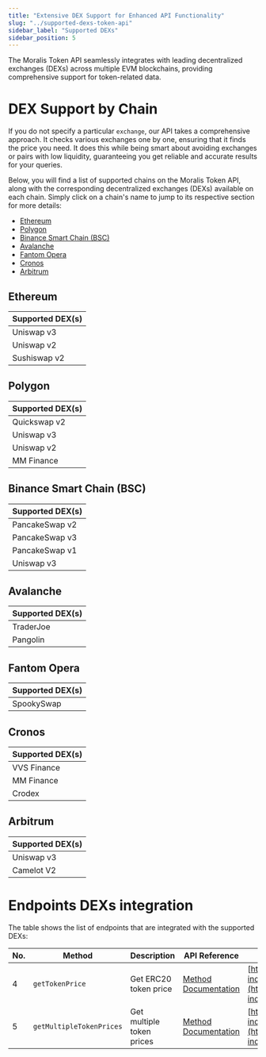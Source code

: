 ```yaml
---
title: "Extensive DEX Support for Enhanced API Functionality"
slug: "../supported-dexs-token-api"
sidebar_label: "Supported DEXs"
sidebar_position: 5
---
```


The Moralis Token API seamlessly integrates with leading decentralized exchanges (DEXs) across multiple EVM blockchains, providing comprehensive support for token-related data.

# DEX Support by Chain

If you do not specify a particular `exchange`, our API takes a comprehensive approach. It checks various exchanges one by one, ensuring that it finds the price you need. It does this while being smart about avoiding exchanges or pairs with low liquidity, guaranteeing you get reliable and accurate results for your queries.

Below, you will find a list of supported chains on the Moralis Token API, along with the corresponding decentralized exchanges (DEXs) available on each chain. Simply click on a chain's name to jump to its respective section for more details:

* [Ethereum](#ethereum)
* [Polygon](#polygon)
* [Binance Smart Chain (BSC)](#binance-smart-chain-bsc)
* [Avalanche](#avalanche)
* [Fantom Opera](#fantom-opera)
* [Cronos](#cronos)
* [Arbitrum](#arbitrum)

## Ethereum

| Supported DEX(s)     |
| -------------------- |
| Uniswap v3           |
| Uniswap v2           |
| Sushiswap v2         |

## Polygon

| Supported DEX(s)     |
| -------------------- |
| Quickswap v2         |
| Uniswap v3           |
| Uniswap v2           |
| MM Finance           |

## Binance Smart Chain (BSC)

| Supported DEX(s)     |
| -------------------- |
| PancakeSwap v2       |
| PancakeSwap v3       |
| PancakeSwap v1       |
| Uniswap v3           |

## Avalanche

| Supported DEX(s)     |
| -------------------- |
| TraderJoe            |
| Pangolin             |

## Fantom Opera

| Supported DEX(s)     |
| -------------------- |
| SpookySwap           |

## Cronos

| Supported DEX(s)     |
| -------------------- |
| VVS Finance          |
| MM Finance           |
| Crodex               |

## Arbitrum

| Supported DEX(s)     |
| -------------------- |
| Uniswap v3           |
| Camelot V2           |

# Endpoints DEXs integration

The table shows the list of endpoints that are integrated with the supported DEXs:

| No. | Method                                   | Description                | API Reference                                                                                                       | URL                                                                       |
|-----|------------------------------------------|----------------------------|---------------------------------------------------------------------------------------------------------------------|---------------------------------------------------------------------------|
| 4   | `getTokenPrice`                          | Get ERC20 token price      | [Method Documentation](/web3-data-api/evm/reference/get-token-price) | [https://deep-index.moralis.io/api/v2.2/erc20/:address/price](https://deep-index.moralis.io/api/v2.2/erc20/:address/price)                     |
| 5   | `getMultipleTokenPrices`                 | Get multiple token prices  | [Method Documentation](/web3-data-api/evm/reference/get-multiple-token-prices) | [https://deep-index.moralis.io/api/v2.2/erc20/prices](https://deep-index.moralis.io/api/v2.2/erc20/prices)  
